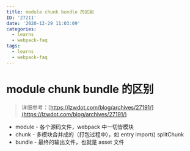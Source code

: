 ```yaml
---
title: module chunk bundle 的区别
ID: '27211'
date: '2020-12-29 11:03:09'
categories:
  - learns
  - webpack-faq
tags:
  - learns
  - webpack-faq
---
```


# module chunk bundle 的区别

> 详细参考：[https://lzwdot.com/blog/archives/27191/](https://lzwdot.com/blog/archives/27191/)

- module - 各个源码文件，webpack 中一切皆模块
- chunk - 多模块合并成的（打包过程中），如 entry import() splitChunk
- bundle - 最终的输出文件，也就是 asset 文件
 
 
 
 
